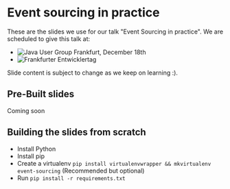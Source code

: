 # Event sourcing in practice

These are the slides we use for our talk "Event Sourcing in practice". We are scheduled to give this talk at:
- ![Java User Group Frankfurt, December 18th](https://sites.google.com/site/jugffm/home/18-12-2013-why-care-about-big-data)
- ![Frankfurter Entwicklertag](http://www.entwicklertag.de/frankfurt/2014/session/event-sourcing-der-praxis)

Slide content is subject to change as we keep on learning :).

## Pre-Built slides

Coming soon

## Building the slides from scratch

- Install Python
- Install pip
- Create a virtualenv 
  `pip install virtualenvwrapper && mkvirtualenv event-sourcing` (Recommended but optional)
- Run `pip install -r requirements.txt`